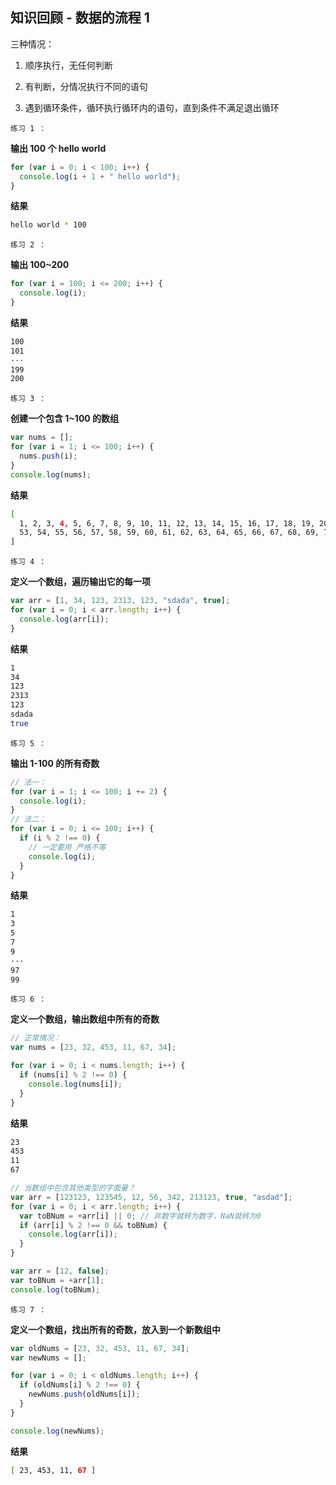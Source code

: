 ## 知识回顾 - 数据的流程 1

三种情况：

1. 顺序执行，无任何判断

2. 有判断，分情况执行不同的语句

3. 遇到循环条件，循环执行循环内的语句，直到条件不满足退出循环

`练习 1 ：`

**输出 100 个 hello world**

```js
for (var i = 0; i < 100; i++) {
  console.log(i + 1 + " hello world");
}
```

**结果**

```bash
hello world * 100
```

`练习 2 ：`

**输出 100~200**

```js
for (var i = 100; i <= 200; i++) {
  console.log(i);
}
```

**结果**

```bash
100
101
···
199
200
```

`练习 3 ：`

**创建一个包含 1~100 的数组**

```js
var nums = [];
for (var i = 1; i <= 100; i++) {
  nums.push(i);
}
console.log(nums);
```

**结果**

```bash
[
  1, 2, 3, 4, 5, 6, 7, 8, 9, 10, 11, 12, 13, 14, 15, 16, 17, 18, 19, 20, 21, 22, 23, 24, 25, 26, 27, 28, 29, 30, 31, 32, 33, 34, 35, 36, 37, 38, 39, 40, 41, 42, 43, 44, 45, 46, 47, 48, 49, 50, 51, 52,
  53, 54, 55, 56, 57, 58, 59, 60, 61, 62, 63, 64, 65, 66, 67, 68, 69, 70, 71, 72, 73, 74, 75, 76, 77, 78, 79, 80, 81, 82, 83, 84, 85, 86, 87, 88, 89, 90, 91, 92, 93, 94, 95, 96, 97, 98, 99, 100
]
```

`练习 4 ：`

**定义一个数组，遍历输出它的每一项**

```js
var arr = [1, 34, 123, 2313, 123, "sdada", true];
for (var i = 0; i < arr.length; i++) {
  console.log(arr[i]);
}
```

**结果**

```bash
1
34
123
2313
123
sdada
true
```

`练习 5 ：`

**输出 1-100 的所有奇数**

```js
// 法一：
for (var i = 1; i <= 100; i += 2) {
  console.log(i);
}
// 法二：
for (var i = 0; i <= 100; i++) {
  if (i % 2 !== 0) {
    // 一定要用 严格不等
    console.log(i);
  }
}
```

**结果**

```bash
1
3
5
7
9
···
97
99
```

`练习 6 ：`

**定义一个数组，输出数组中所有的奇数**

```js
// 正常情况：
var nums = [23, 32, 453, 11, 67, 34];

for (var i = 0; i < nums.length; i++) {
  if (nums[i] % 2 !== 0) {
    console.log(nums[i]);
  }
}
```

**结果**

```bash
23
453
11
67
```

```js
// 当数组中包含其他类型的字面量？
var arr = [123123, 123545, 12, 56, 342, 213123, true, "asdad"];
for (var i = 0; i < arr.length; i++) {
  var toBNum = +arr[i] || 0; // 非数字就转为数字，NaN就转为0
  if (arr[i] % 2 !== 0 && toBNum) {
    console.log(arr[i]);
  }
}

var arr = [12, false];
var toBNum = +arr[1];
console.log(toBNum);
```

`练习 7 ：`

**定义一个数组，找出所有的奇数，放入到一个新数组中**

```js
var oldNums = [23, 32, 453, 11, 67, 34];
var newNums = [];

for (var i = 0; i < oldNums.length; i++) {
  if (oldNums[i] % 2 !== 0) {
    newNums.push(oldNums[i]);
  }
}

console.log(newNums);
```

**结果**

```bash
[ 23, 453, 11, 67 ]
```
